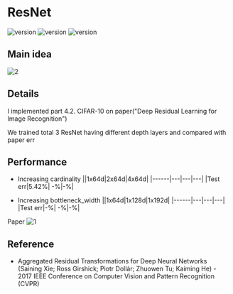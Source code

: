 # ResNet

![version](https://img.shields.io/badge/CUDA-11.1-brightgreen) ![version](https://img.shields.io/badge/cuDNN-8.1.0-blue) ![version](https://img.shields.io/badge/pytorch-1.9.0-orange)



## Main idea
![2](https://user-images.githubusercontent.com/87002037/125739793-c376ea3d-2c3c-4e63-9248-91bcbc4c2419.PNG)


## Details
I implemented part 4.2. CIFAR-10 on paper("Deep Residual Learning for Image Recognition")

We trained total 3 ResNet having different depth layers and compared with paper err

## Performance

* Increasing cardinality
||1x64d|2x64d|4x64d|
|------|---|---|---|
|Test err|5.42%| -%|-%|

* Increasing bottleneck_width
||1x64d|1x128d|1x192d|
|------|---|---|---|
|Test err|-%| -%|-%|

Paper
![1](https://user-images.githubusercontent.com/87002037/125739808-8af862ab-e6ad-49dc-9829-066e73d5d1b1.PNG)

## Reference

* Aggregated Residual Transformations for Deep Neural Networks (Saining Xie; Ross Girshick; Piotr Dollár; Zhuowen Tu; Kaiming He) - 2017 IEEE Conference on Computer Vision and Pattern Recognition (CVPR)
